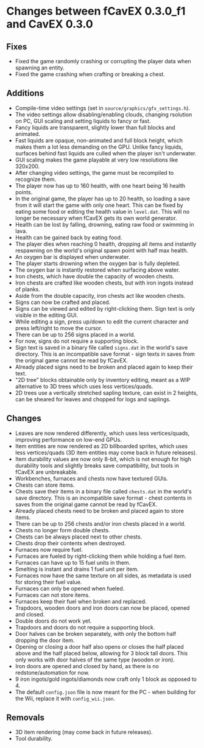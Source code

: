 # Changes between fCavEX 0.3.0\_f1 and CavEX 0.3.0

## Fixes
* Fixed the game randomly crashing or corrupting the player data when spawning an entity.
* Fixed the game crashing when crafting or breaking a chest.

## Additions
* Compile-time video settings (set in `source/graphics/gfx_settings.h`).
* The video settings allow disabling/enabling clouds, changing rsolution on PC, GUI scaling and setting liquids to fancy or fast.
* Fancy liquids are transparent, slightly lower than full blocks and animated.
* Fast liquids are opaque, non-animated and full block height, which makes them a lot less demanding on the GPU. Unlike fancy liquids, surfaces behind fast liquids are culled when the player isn't underwater.
* GUI scaling makes the game playable at very low resolutions like 320x200.
* After changing video settings, the game must be recompiled to recognize them.
* The player now has up to 160 health, with one heart being 16 health points.
* In the original game, the player has up to 20 health, so loading a save from it will start the game with only one heart. This can be fixed by eating some food or editing the health value in `level.dat`. This will no longer be necessary when fCavEX gets its own world generator.
* Health can be lost by falling, drowning, eating raw food or swimming in lava.
* Health can be gained back by eating food.
* The player dies when reaching 0 health, dropping all items and instantly respawning on the world's original spawn point with half max health.
* An oxygen bar is displayed when underwater.
* The player starts drowning when the oxygen bar is fully depleted.
* The oxygen bar is instantly restored when surfacing above water.
* Iron chests, which have double the capacity of wooden chests.
* Iron chests are crafted like wooden chests, but with iron ingots instead of planks.
* Aside from the double capacity, iron chests act like wooden chests.
* Signs can now be crafted and placed.
* Signs can be viewed and edited by right-clicking them. Sign text is only visible in the editing GUI.
* While editing a sign, press up/down to edit the current character and press left/right to move the cursor.
* There can be up to 256 signs placed in a world.
* For now, signs do not require a supporting block.
* Sign text is saved in a binary file called `signs.dat` in the world's save directory. This is an incompatible save format - sign texts in saves from the original game cannot be read by fCavEX.
* Already placed signs need to be broken and placed again to keep their text.
* "2D tree" blocks obtainable only by inventory editing, meant as a WIP alternative to 3D trees which uses less vertices/quads.
* 2D trees use a vertically stretched sapling texture, can exist in 2 heights, can be sheared for leaves and chopped for logs and saplings.

## Changes
* Leaves are now rendered differently, which uses less vertices/quads, improving performance on low-end GPUs.
* Item entities are now rendered as 2D billboarded sprites, which uses less vertices/quads (3D item entities may come back in future releases).
* Item durability values are now only 8-bit, which is not enough for high durability tools and slightly breaks save compatibility, but tools in fCavEX are unbreakable.
* Workbenches, furnaces and chests now have textured GUIs.
*	Chests can store items.
* Chests save their items in a binary file called `chests.dat` in the world's save directory. This is an incompatible save format - chest contents in saves from the original game cannot be read by fCavEX.
* Already placed chests need to be broken and placed again to store items.
* There can be up to 256 chests and/or iron chests placed in a world.
* Chests no longer form double chests.
* Chests can be always placed next to other chests.
* Chests drop their contents when destroyed.
* Furnaces now require fuel.
* Furnaces are fueled by right-clicking them while holding a fuel item.
* Furnaces can have up to 15 fuel units in them.
* Smelting is instant and drains 1 fuel unit per item.
* Furnaces now have the same texture on all sides, as metadata is used for storing their fuel value.
* Furnaces can only be opened when fueled.
* Furnaces can not store items.
* Furnaces keep their fuel when broken and replaced.
* Trapdoors, wooden doors and iron doors can now be placed, opened and closed.
* Double doors do not work yet.
* Trapdoors and doors do not require a supporting block.
* Door halves can be broken separately, with only the bottom half dropping the door item.
* Opening or closing a door half also opens or closes the half placed above and the half placed below, allowing for 3 block tall doors. This only works with door halves of the same type (wooden or iron).
* Iron doors are opened and closed by hand, as there is no redstone/automation for now.
* 9 iron ingots/gold ingots/diamonds now craft only 1 block as opposed to 4.
* The default `config.json` file is now meant for the PC - when building for the Wii, replace it with `config_wii.json`.

## Removals
* 3D item rendering (may come back in future releases).
* Tool durability.

